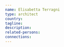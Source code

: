 ```yaml
---
name: Elisabetta Terragni
type: architect
country:
tagline:
description:
related-persons:
connections:
---
```

